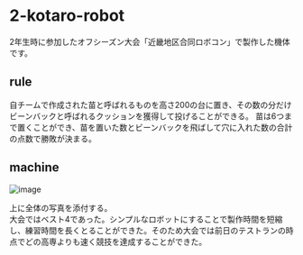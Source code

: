 # 2-kotaro-robot
2年生時に参加したオフシーズン大会「近畿地区合同ロボコン」で製作した機体です。

## rule
自チームで作成された苗と呼ばれるものを高さ200の台に置き、その数の分だけビーンバックと呼ばれるクッションを獲得して投げることができる。
苗は6つまで置くことができ、苗を置いた数とビーンバックを飛ばして穴に入れた数の合計の点数で勝敗が決まる。

## machine

![image](https://github.com/hossyan/2-kotaro-robot/assets/118952234/b760a9e8-3d75-4a77-8116-ad6bcdbe3824)

上に全体の写真を添付する。　<br>
大会ではベスト4であった。シンプルなロボットにすることで製作時間を短縮し、練習時間を長くとることができた。そのため大会では前日のテストランの時点でどの高専よりも速く競技を達成することができた。
